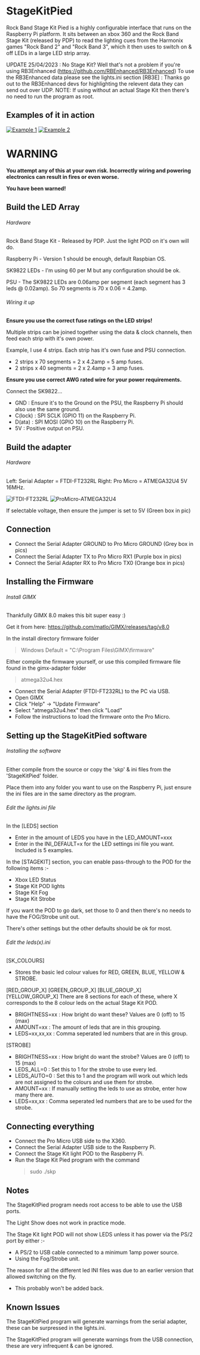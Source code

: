 # StageKitPied
Rock Band Stage Kit Pied is a highly configurable interface that runs on the Raspberry Pi platform.  It sits between an xbox 360 and the Rock Band Stage Kit (released by PDP) to read the lighting cues from the Harmonix games "Rock Band 2" and "Rock Band 3", which it then uses to switch on & off LEDs in a large LED strip array.

UPDATE 25/04/2023 : No Stage Kit?  Well that's not a problem if you're using RB3Enhanced (https://github.com/RBEnhanced/RB3Enhanced)  To use the RB3Enhanced data please see the lights.ini section [RB3E] : Thanks go out to the RB3Enhanced devs for highlighting the relevent data they can send out over UDP.  NOTE: If using without an actual Stage Kit then there's no need to run the program as root.

## Examples of it in action
[![Example 1](https://img.youtube.com/vi/fq0_RiIjsV8/0.jpg)](https://www.youtube.com/watch?v=fq0_RiIjsV8)  [![Example 2](https://img.youtube.com/vi/q-61C9YkRUw/0.jpg)](https://www.youtube.com/watch?v=q-61C9YkRUw)

# WARNING
**You attempt any of this at your own risk.  Incorrectly wiring and powering electronics can result in fires or even worse.**

**You have been warned!**

## Build the LED Array
###### Hardware
Rock Band Stage Kit - Released by PDP.  Just the light POD on it's own will do.

Raspberry Pi - Version 1 should be enough, default Raspbian OS.

SK9822 LEDs - I'm using 60 per M but any configuration should be ok.

PSU - The SK9822 LEDs are 0.06amp per segment (each segment has 3 leds @ 0.02amp).  So 70 segments is 70 x 0.06 = 4.2amp.

###### Wiring it up

**Ensure you use the correct fuse ratings on the LED strips!**

Multiple strips can be joined together using the data & clock channels, then feed each strip with it's own power.

Example, I use 4 strips.  Each strip has it's own fuse and PSU connection.
 - 2 strips x 70 segments = 2 x 4.2amp = 5 amp fuses.
 - 2 strips x 40 segments = 2 x 2.4amp = 3 amp fuses.
 
**Ensure you use correct AWG rated wire for your power requirements.**

Connect the SK9822...
 - GND : Ensure it's to the Ground on the PSU, the Raspberry Pi should also use the same ground.
 - C(lock) : SPI SCLK (GPIO 11) on the Raspberry Pi.
 - D(ata) : SPI MOSI (GPIO 10) on the Raspberry Pi.
 - 5V : Positive output on PSU.
 
## Build the adapter
###### Hardware
Left: Serial Adapter = FTDI-FT232RL     Right: Pro Micro = ATMEGA32U4 5V 16MHz.

![FTDI-FT232RL](https://user-images.githubusercontent.com/127441225/224138326-7562e701-adcd-4776-a003-dd04618f61b9.PNG)  ![ProMicro-ATMEGA32U4](https://user-images.githubusercontent.com/127441225/224138343-69b9a5ba-e82e-4e15-a11f-e3460c5fc5dc.PNG)

If selectable voltage, then ensure the jumper is set to 5V (Green box in pic)

## Connection
 - Connect the Serial Adapter GROUND to Pro Micro GROUND (Grey box in pics)
 - Connect the Serial Adapter TX to Pro Micro RX1 (Purple box in pics)
 - Connect the Serial Adapter RX to Pro Micro TX0 (Orange box in pics)

## Installing the Firmware
###### Install GIMX
Thankfully GIMX 8.0 makes this bit super easy :)

Get it from here: https://github.com/matlo/GIMX/releases/tag/v8.0

In the install directory firmware folder
> Windows Default = "C:\Program Files\GIMX\firmware"

Either compile the firmware yourself, or use this compiled firmware file found in the gimx-adapter folder
> atmega32u4.hex


- Connect the Serial Adapter (FTDI-FT232RL) to the PC via USB.
- Open GIMX
- Click "Help" -> "Update Firmware"
- Select "atmega32u4.hex" then click "Load"
- Follow the instructions to load the firmware onto the Pro Micro.

## Setting up the StageKitPied software
###### Installing the software
Either compile from the source or copy the 'skp' & ini files from the 'StageKitPied' folder.

Place them into any folder you want to use on the Raspberry Pi, just ensure the ini files are in the same directory as the program.

###### Edit the lights.ini file
In the [LEDS] section
 - Enter in the amount of LEDS you have in the LED_AMOUNT=xxx
 - Enter in the INI_DEFAULT=x for the LED settings ini file you want.  Included is 5 examples.
 
In the [STAGEKIT] section, you can enable pass-through to the POD for the following items :-
 - Xbox LED Status
 - Stage Kit POD lights
 - Stage Kit Fog
 - Stage Kit Strobe
 
If you want the POD to go dark, set those to 0 and then there's no needs to have the FOG/Strobe unit out.

There's other settings but the other defaults should be ok for most.

###### Edit the leds(x).ini
[SK_COLOURS]
 - Stores the basic led colour values for RED, GREEN, BLUE, YELLOW & STROBE.

[RED_GROUP_X] [GREEN_GROUP_X] [BLUE_GROUP_X] [YELLOW_GROUP_X]
There are 8 sections for each of these, where X corresponds to the 8 colour leds on the actual Stage Kit POD.
 - BRIGHTNESS=xx : How bright do want these?  Values are 0 (off) to 15 (max)
 - AMOUNT=xx : The amount of leds that are in this grouping.
 - LEDS=xx,xx,xx : Comma seperated led numbers that are in this group.

[STROBE]
 - BRIGHTNESS=xx : How bright do want the strobe?  Values are 0 (off) to 15 (max)
 - LEDS_ALL=0 : Set this to 1 for the strobe to use every led.
 - LEDS_AUTO=0 : Set this to 1 and the program will work out which leds are not assigned to the colours and use them for strobe.
 - AMOUNT=xx : If manually setting the leds to use as strobe, enter how many there are.
 - LEDS=xx,xx : Comma seperated led numbers that are to be used for the strobe.

## Connecting everything
 - Connect the Pro Micro USB side to the X360.
 - Connect the Serial Adapter USB side to the Raspberry Pi.
 - Connect the Stage Kit light POD to the Raspberry Pi.
 - Run the Stage Kit Pied program with the command
   > sudo ./skp

## Notes
The StageKitPied program needs root access to be able to use the USB ports.

The Light Show does not work in practice mode.

The Stage Kit light POD will not show LEDS unless it has power via the PS/2 port by either :-
 - A PS/2 to USB cable connected to a minimum 1amp power source.
 - Using the Fog/Strobe unit.
 
The reason for all the different led INI files was due to an earlier version that allowed switching on the fly.
 - This probably won't be added back.

## Known Issues
  The StageKitPied program will generate warnings from the serial adapter, these can be surpressed in the lights.ini.
  
  The StageKitPied program will generate warnings from the USB connection, these are very infrequent & can be ignored.
